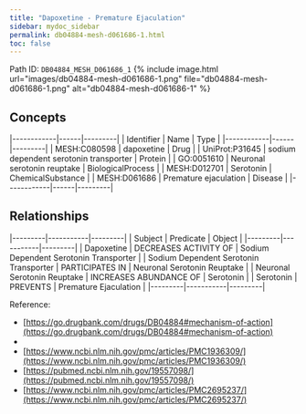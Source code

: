 ```yaml
---
title: "Dapoxetine - Premature Ejaculation"
sidebar: mydoc_sidebar
permalink: db04884-mesh-d061686-1.html
toc: false 
---
```



Path ID: `DB04884_MESH_D061686_1`
{% include image.html url="images/db04884-mesh-d061686-1.png" file="db04884-mesh-d061686-1.png" alt="db04884-mesh-d061686-1" %}

## Concepts

|------------|------|---------|
| Identifier | Name | Type    |
|------------|------|---------|
| MESH:C080598 | dapoxetine | Drug |
| UniProt:P31645 | sodium dependent serotonin transporter | Protein |
| GO:0051610 | Neuronal serotonin reuptake | BiologicalProcess |
| MESH:D012701 | Serotonin | ChemicalSubstance |
| MESH:D061686 | Premature ejaculation | Disease |
|------------|------|---------|

## Relationships

|---------|-----------|---------|
| Subject | Predicate | Object  |
|---------|-----------|---------|
| Dapoxetine | DECREASES ACTIVITY OF | Sodium Dependent Serotonin Transporter |
| Sodium Dependent Serotonin Transporter | PARTICIPATES IN | Neuronal Serotonin Reuptake |
| Neuronal Serotonin Reuptake | INCREASES ABUNDANCE OF | Serotonin |
| Serotonin | PREVENTS | Premature Ejaculation |
|---------|-----------|---------|

Reference: 
  - [https://go.drugbank.com/drugs/DB04884#mechanism-of-action](https://go.drugbank.com/drugs/DB04884#mechanism-of-action)
  - 
  - [https://www.ncbi.nlm.nih.gov/pmc/articles/PMC1936309/](https://www.ncbi.nlm.nih.gov/pmc/articles/PMC1936309/)
  - [https://pubmed.ncbi.nlm.nih.gov/19557098/](https://pubmed.ncbi.nlm.nih.gov/19557098/)
  - [https://www.ncbi.nlm.nih.gov/pmc/articles/PMC2695237/](https://www.ncbi.nlm.nih.gov/pmc/articles/PMC2695237/)
